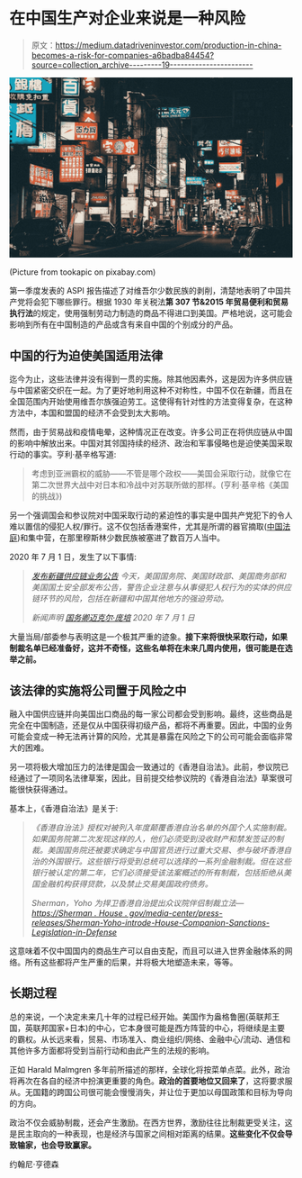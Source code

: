 # 在中国生产对企业来说是一种风险

> 原文：<https://medium.datadriveninvestor.com/production-in-china-becomes-a-risk-for-companies-a6badba84454?source=collection_archive---------19----------------------->

![](img/e3ae4352bfa41f07089ad88be4027171.png)

(Picture from tookapic on pixabay.com)

第一季度发表的 ASPI 报告描述了对维吾尔少数民族的剥削，清楚地表明了中国共产党将会犯下哪些罪行。根据 1930 年关税法**第 307 节&2015 年贸易便利和贸易执行法**的规定，使用强制劳动力制造的商品不得进口到美国。严格地说，这可能会影响到所有在中国制造的产品或含有来自中国的个别成分的产品。

## 中国的行为迫使美国适用法律

迄今为止，这些法律并没有得到一贯的实施。除其他因素外，这是因为许多供应链与中国紧密交织在一起。为了更好地利用这种不对称性，中国不仅在新疆，而且在全国范围内开始使用维吾尔族强迫劳工。这使得有针对性的方法变得复杂，在这种方法中，本国和盟国的经济不会受到太大影响。

然而，由于贸易战和疫情电晕，这种情况正在改变。许多公司正在将供应链从中国的影响中解放出来。中国对其邻国持续的经济、政治和军事侵略也是迫使美国采取行动的事实。亨利·基辛格写道:

> 考虑到亚洲霸权的威胁——不管是哪个政权——美国会采取行动，就像它在第二次世界大战中对日本和冷战中对苏联所做的那样。(亨利·基辛格《美国的挑战》)

另一个强调国会和参议院对中国采取行动的紧迫性的事实是中国共产党犯下的令人难以置信的侵犯人权/罪行。这不仅包括香港案件，尤其是所谓的器官摘取([中国法庭](https://chinatribunal.com/))和集中营，在那里穆斯林少数民族被塞进了数百万人当中。

2020 年 7 月 1 日，发生了以下事情:

> [*发布新疆供应链业务公告*](https://www.state.gov/issuance-of-the-xinjiang-supply-chain-business-advisory/) *今天，美国国务院、美国财政部、美国商务部和美国国土安全部发布公告，警告企业注意与从事侵犯人权行为的实体的供应链环节的风险，包括在新疆和中国其他地方的强迫劳动。*
> 
> *新闻声明* [*国务卿迈克尔·庞培*](https://www.state.gov/biographies/michael-r-pompeo/) *2020 年 7 月 1 日*

大量当局/部委参与表明这是一个极其严重的迹象。**接下来将很快采取行动，如果制裁名单已经准备好，这并不奇怪，这些名单将在未来几周内使用，很可能是在选举之前。**

## 该法律的实施将公司置于风险之中

融入中国供应链并向美国出口商品的每一家公司都会受到影响。最终，这些商品是完全在中国制造，还是仅从中国获得初级产品，都将不再重要。因此，中国的业务可能会变成一种无法再计算的风险，尤其是暴露在风险之下的公司可能会面临非常大的困难。

另一项将极大增加压力的法律是国会一致通过的《香港自治法》。此前，参议院已经通过了一项同名法律草案，因此，目前提交给参议院的《香港自治法》草案很可能很快获得通过。

基本上，《香港自治法》是关于:

> *《香港自治法》授权对被列入年度颠覆香港自治名单的外国个人实施制裁。如果国务院第二次发现这样的人，他们必须受到没收财产和禁发签证的制裁。美国国务院还被要求确定与中国官员进行过重大交易、参与破坏香港自治的外国银行。这些银行将受到总统可以选择的一系列金融制裁。但在这些银行被认定的第二年，它们必须接受该法案概述的所有制裁，包括拒绝从美国金融机构获得贷款，以及禁止交易美国政府债务。*
> 
> *Sherman，Yoho 为捍卫香港自治提出众议院伴侣制裁立法—*[*https://Sherman . House . gov/media-center/press-releases/Sherman-Yoho-introde-House-Companion-Sanctions-Legislation-in-Defense*](https://sherman.house.gov/media-center/press-releases/sherman-yoho-introduce-house-companion-sanctions-legislation-in-defense)

这意味着不仅中国国内的商品生产可以自由支配，而且可以进入世界金融体系的网络。所有这些都将产生严重的后果，并将极大地塑造未来，等等。

## 长期过程

总的来说，一个决定未来几十年的过程已经开始。美国作为盎格鲁圈(英联邦王国，英联邦国家+日本)的中心，它本身很可能是西方阵营的中心，将继续是主要的霸权。从长远来看，贸易、市场准入、商业组织/网络、金融中心/流动、通信和其他许多方面都将受到当前行动和由此产生的法规的影响。

正如 Harald Malmgren 多年前所描述的那样，全球化将按菜单点菜。此外，政治将再次在各自的经济中扮演更重要的角色。**政治的首要地位又回来了**，这将要求服从。无国籍的跨国公司很可能会慢慢消失，并让位于更加以母国政策和目标为导向的方向。

政治不仅会威胁制裁，还会产生激励。在西方世界，激励往往比制裁更受关注，这是民主取向的一种表现，也是经济与国家之间相对距离的结果。**这些变化不仅会导致输家，也会导致赢家。**

约翰尼·亨德森